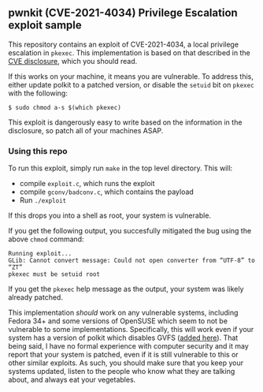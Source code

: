 ## pwnkit (CVE-2021-4034) Privilege Escalation exploit sample

This repository contains an exploit of CVE-2021-4034, a local
privilege escalation in `pkexec`. This implementation is based on that
described in the [CVE
disclosure](https://marc.info/?l=oss-security&m=164313339424946&w=2), which you should read.

If this works on your machine, it means you are vulnerable. To address
this, either update polkit to a patched version, or disable the `setuid`
bit on `pkexec` with the following:

```
$ sudo chmod a-s $(which pkexec)
```

This exploit is dangerously easy to write based on the information in
the disclosure, so patch all of your machines ASAP.

### Using this repo 

To run this exploit, simply run `make` in the top level
directory. This will:
- compile `exploit.c`, which runs the exploit
- compile `gconv/badconv.c`, which contains the payload
- Run `./exploit`

If this drops you into a shell as root, your system is vulnerable. 

If you get the following output, you succesfully mitigated the bug
using the above `chmod` command:

```
Running exploit...
GLib: Cannot convert message: Could not open converter from “UTF-8” to “ZT”
pkexec must be setuid root
```

If you get the `pkexec` help message as the output, your system was
likely already patched.

This implementation _should_ work on any vulnerable systems, including
Fedora 34+ and some versions of OpenSUSE which seem to not be
vulnerable to some implementations. Specifically, this will work even
if your system has a version of polkit which disables GVFS ([added
here](https://gitlab.freedesktop.org/polkit/polkit/-/commit/daf3d5c2d15466a267221fcb099c59c870098e03)). That
being said, I have no formal experience with computer security and it
may report that your system is patched, even if it is still vulnerable
to this or other similar exploits. As such, you should make sure that
you keep your systems updated, listen to the people who know what they
are talking about, and always eat your vegetables.
